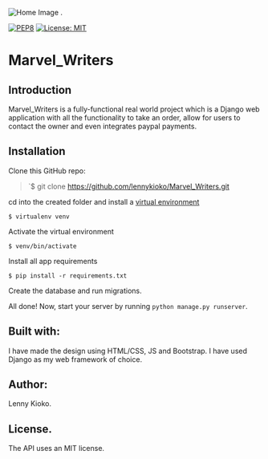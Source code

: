 ![Home Image](https://raw.github.com/lennykioko/Marvel_Writers/master/static/static/img/header.jpg)
.


[![PEP8](https://img.shields.io/badge/code%20style-pep8-orange.svg)](https://www.python.org/dev/peps/pep-0008/)
[![License: MIT](https://img.shields.io/badge/License-MIT-yellow.svg)](https://opensource.org/licenses/MIT)

# Marvel_Writers

## Introduction
Marvel_Writers is a fully-functional real world project which is a Django web application 
with all the functionality to take an order, allow for users to contact the owner and even integrates paypal payments.

## Installation 
Clone this GitHub repo:
>`$ git clone https://github.com/lennykioko/Marvel_Writers.git

cd into the created folder and install a [virtual environment](https://virtualenv.pypa.io/en/stable/)

`$ virtualenv venv`

Activate the virtual environment

`$ venv/bin/activate`

Install all app requirements

`$ pip install -r requirements.txt`

Create the database and run migrations.

All done! Now, start your server by running `python manage.py runserver`.

## Built with:
I have made the design using HTML/CSS, JS and Bootstrap.
I have used Django as my web framework of choice.

## Author:
Lenny Kioko.

## License.
The API uses an MIT license.
